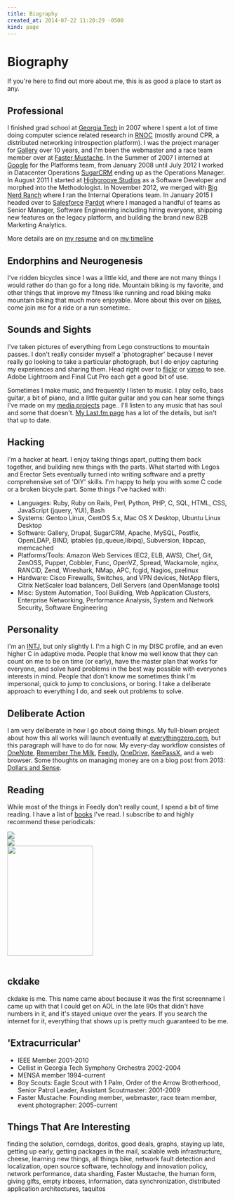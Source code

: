 ```yaml
---
title: Biography
created_at: 2014-07-22 11:20:29 -0500
kind: page
---
```


# Biography

If you're here to find out more about me, this is as good a place to start as any.

## Professional

I finished grad school at [Georgia Tech](http://www.gatech.edu/) in 2007 where I spent a lot of time doing computer science related research in [RNOC](http://www.rnoc.gatech.edu/) (mostly around CPR, a distributed networking introspection platform). I was the project manager for [Gallery](http://www.galleryproject.org) over 10 years, and I'm been the webmaster and a race team member over at [Faster Mustache](http://fastermustache.org/). In the Summer of 2007 I interned at [Google](http://www.google.com/) for the Platforms team, from January 2008 until July 2012 I worked in Datacenter Operations [SugarCRM](http://www.sugarcrm.com/) ending up as the Operations Manager.  In August 2011 I started at [Highgroove Studios](http://highgroove.com/) as a Software Developer and morphed into the Methodologist. In November 2012, we merged with [Big Nerd Ranch](http://www.bignerdranch.com/) where I ran the Internal Operations team. In January 2015 I headed over to [Salesforce](http://www.salesforce.com) [Pardot](http://www.pardot.com/) where I managed a handful of teams as Senior Manager, Software Engineering including hiring everyone, shipping new features on the legacy platform, and building the brand new B2B Marketing Analytics.

More details are on [my resume](/resume.html) and on [my timeline](/me/timeline.html)

## Endorphins and Neurogenesis

I've ridden bicycles since I was a little kid, and there are not many things I would rather do than go for a long ride. Mountain biking is my favorite, and other things that improve my fitness like running and road biking make mountain biking that much more enjoyable. More about this over on [bikes](/bikes.html), come join me for a ride or a run sometime.

## Sounds and Sights

I've taken pictures of everything from Lego constructions to mountain passes. I don't really consider myself a 'photographer' because I never really go looking to take a particular photograph, but I do enjoy capturing my experiences and sharing them. Head right over to [flickr](https://www.flickr.com/photos/ckdake/sets) or [vimeo](https://vimeo.com/ckdake/videos) to see. Adobe Lightroom and Final Cut Pro each get a good bit of use.

Sometimes I make music, and frequently I listen to music. I play cello, bass guitar, a bit of piano, and a little guitar guitar and you can hear some things I've made on my [media projects](/projects/media.html) page..  I'll listen to any music that has soul and some that doesn't.  [My Last.fm page](http://www.last.fm/user/ckdake) has a lot of the details, but isn't that up to date.

## Hacking

I'm a hacker at heart. I enjoy taking things apart, putting them back together, and building new things with the parts. What started with Legos and Erector Sets eventually turned into writing software and a pretty comprehensive set of 'DIY' skills. I'm happy to help you with some C code or a broken bicycle part. Some things I've hacked with:

* Languages: Ruby,  Ruby on Rails, Perl, Python, PHP, C, SQL, HTML, CSS, JavaScript (jquery, YUI), Bash
* Systems: Gentoo Linux, CentOS 5.x, Mac OS X Desktop, Ubuntu Linux Desktop
* Software: Gallery, Drupal, SugarCRM, Apache, MySQL, Postfix, OpenLDAP, BIND, iptables (ip_queue,libipq), Subversion, libpcap, memcached
* Platforms/Tools: Amazon Web Services (EC2, ELB, AWS), Chef, Git, ZenOSS, Puppet, Cobbler, Func, OpenVZ,  Spread, Wackamole, nginx, RANCID, Zend, Wireshark, NMap, APC, fcgid, Nagios, pxelinux
* Hardware: Cisco Firewalls, Switches, and VPN devices, NetApp filers, Citrix NetScaler load balancers, Dell Servers (and OpenManage tools)
* Misc: System Automation, Tool Building, Web Application Clusters, Enterprise Networking, Performance Analysis, System and Network Security, Software Engineering

## Personality

I'm an [INTJ](http://www.personalitypage.com/INTJ.html), but only slightly I. I'm a high C in my DISC profile, and an even higher C in adaptive mode. People that know me well know that they can count on me to be on time (or early), have the master plan that works for everyone, and solve hard problems in the best way possible with everyones interests in mind. People that don't know me sometimes think I'm impersonal, quick to jump to conclusions, or boring. I take a deliberate approach to everything I do, and seek out problems to solve.

## Deliberate Action

I am very deliberate in how I go about doing things. My full-blown project about how this all works will launch eventually at [everythingzero.com](http://www.everythingzero.com), but this paragraph will have to do for now. My every-day workflow consistes of [OneNote](http://www.onenote.com/), [Remember The Milk](https://www.rememberthemilk.com/), [Feedly](http://feedly.com), [OneDrive](http://onedrive.live.com), [KeePassX](http://www.keepassx.org), and a web browser. Some thoughts on managing money are on a blog post from 2013: [Dollars and Sense](/content/2013/dollars-and-sense.html).

## Reading

While most of the things in Feedly don't really count, I spend a bit of time reading. I have a list of [books](/books.html) I've read. I subscribe to and highly recommend these periodicals:

<div class="floater"><a href="http://www.amazon.com/gp/product/B001AHPAX4/ref=as_li_tl?ie=UTF8&camp=1789&creative=390957&creativeASIN=B001AHPAX4&linkCode=as2&tag=ckdake-20&linkId=26O65776A75OELOQ"><img border="0" src="https://ws-na.amazon-adsystem.com/widgets/q?_encoding=UTF8&ASIN=B001AHPAX4&Format=_SL250_&ID=AsinImage&MarketPlace=US&ServiceVersion=20070822&WS=1&tag=ckdake-20" ></a><img src="https://ir-na.amazon-adsystem.com/e/ir?t=ckdake-20&l=as2&o=1&a=B001AHPAX4" width="1" height="1" border="0" alt="" style="border:none !important; margin:0px !important;" /></div>
<div class="floater"><a href="https://www.amazon.com/gp/product/B0000C4CU9/ref=as_li_tl?ie=UTF8&camp=1789&creative=390957&creativeASIN=B0000C4CU9&linkCode=as2&tag=ckdake-20&linkId=YMNFMRWDQPD22ALJ"><img border="0" src="https://ws-na.amazon-adsystem.com/widgets/q?_encoding=UTF8&ASIN=B0000C4CU9&Format=_SL250_&ID=AsinImage&MarketPlace=US&ServiceVersion=20070822&WS=1&tag=ckdake-20" ></a><img src="https://ir-na.amazon-adsystem.com/e/ir?t=ckdake-20&l=as2&o=1&a=B0000C4CU9" width="1" height="1" border="0" alt="" style="border:none !important; margin:0px !important;" /></div>
<div class="floater"><a href="http://www.mountainflyermagazine.com/store/product/subscribe-to-mountain-flyer-magazine/"><img src="https://cdn.firstendurance.com/wp-content/uploads/2008/10/mountainflyer08.jpg" width="195" height="250"/></a></div>

<br style="clear: both;" />

## ckdake

ckdake is me. This name came about because it was the first screenname I came up with that I could get on AOL in the late 90s that didn't have numbers in it, and it's stayed unique over the years. If you search the internet for it, everything that shows up is pretty much guaranteed to be me.

## 'Extracurricular'

* IEEE Member 2001-2010
* Cellist in Georgia Tech Symphony Orchestra 2002-2004
* MENSA member 1994-current
* Boy Scouts: Eagle Scout with 1 Palm, Order of the Arrow Brotherhood, Senior Patrol Leader, Assistant Scoutmaster: 2001-2009
* Faster Mustache: Founding member, webmaster, race team member, event photographer: 2005-current

## Things That Are Interesting

finding the solution, corndogs, doritos, good deals, graphs, staying up late, getting up early, getting packages in the mail, scalable web infrastructure, cheese, learning new things, all things bike, network fault detection and localization, open source software, technology and innovation policy, network performance, data sharding, Faster Mustache, the human form, giving gifts, empty inboxes, information, data synchronization, distributed application architectures, taquitos

